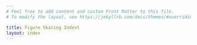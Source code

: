 ```yaml
---
# Feel free to add content and custom Front Matter to this file.
# To modify the layout, see https://jekyllrb.com/docs/themes/#overriding-theme-defaults

title: Figure Skating Indext
layout: index
---
```

